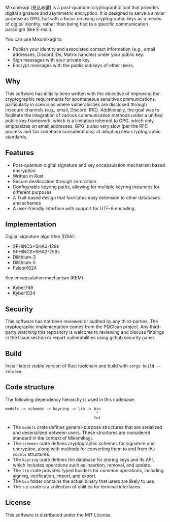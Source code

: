 Mikomikagi (見込み鍵) is a post-quantum cryptographic tool that provides digital signature and asymmetric encryption. It is designed to 
serve a similar purpose as GPG, but with a focus on using cryptographic keys as a means of digital identity, rather than being tied 
to a specific communication paradigm (like E-mail).

You can use Mikomikagi to:
- Publish your identity and associated contact information (e.g., email addresses, Discord IDs, Matrix handles) under your public key.
- Sign messages with your private key.
- Encrypt messages with the public subkeys of other users.

## Why

This software has initially been written with the objective of improving the cryptographic requirements for spontaneous sensitive communications, 
particularly in scenarios where vulnerabilities are disclosed through insecure channels (e.g., email, Discord, IRC). Additionally, the 
goal was to facilitate the integration of various communication methods under a unified public key framework, which is a limitation 
inherent to GPG, which only emphasizes on email addresses. GPG is also very slow (per the RFC process and fair codebase considerations) at adopting new cryptographic
standards.

## Features

* Post-quantum digital signature and key encapsulation mechanism based encryption
* Written in Rust
* Secure deallocation through zeroization
* Configurable keyring paths, allowing for multiple keyring instances for different purposes
* A Trait based design that facilitates easy extension to other databases and schemes
* A user-friendly interface with support for UTF-8 encoding.

## Implementation

Digital signature algorithm (DSA):
- SPHINCS+SHA2-128s
- SPHINCS+SHA2-256s
- Dilithium-3
- Dilithium-5
- Falcon1024

Key encapsulation mechanism (KEM):
- Kyber768
- Kyber1024

## Security

This software has not been reviewed or audited by any third-parties. The cryptographic implementation comes from 
the PQClean project. Any third-party watching this repository is welcome to reviewing and discuss findings in the 
Issue section or report vulnerabilities using github security panel. 

## Build

Install latest stable version of Rust toolchain and build with `cargo build --release`.

## Code structure

The following dependency hierarchy is used in this codebase:

```
models -> schemes -> keyring -> lib -> bin
                                        ^
                                       tui
```

- The `models` crate defines general-purpose structures that are serialized and deserialized between users. These structures are considered standard in the context of Mikomikagi.
- The `schemes` crate defines cryptographic schemes for signature and encryption, along with methods for converting them to and from the `models` structures.
- The `keyring` crate defines the database for storing keys and its API, which includes operations such as insertion, removal, and update.
- The `lib` crate provides typed builders for common operations, including signing, verification, import, and export.
- The `bin` folder contains the actual binary that users are likely to use.
- The `tui` crate is a collection of utilities for terminal interfaces.

## License

This software is distributed under the MIT License.
